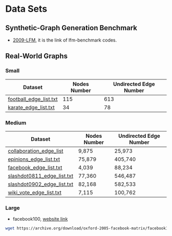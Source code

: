 # Data Sets
## Synthetic-Graph Generation Benchmark
- [2009-LFM](2009-LFM-Benchmark), it is the link of lfm-benchmark codes.

## Real-World Graphs
### Small

Dataset | Nodes Number | Undirected Edge Number 
--- | --- | --- 
[football_edge_list.txt](Datasets/football_edge_list.txt) | 115 | 613
[karate_edge_list.txt](Datasets/karate_edge_list.txt) | 34 | 78

### Medium

Dataset |  Nodes Number | Undirected Edge Number
--- | ---  | ---
[collaboration_edge_list](Datasets/collaboration_edge_list.txt)  | 9,875 | 25,973
[epinions_edge_list.txt](Datasets/epinions_edge_list.txt)  | 75,879 | 405,740
[facebook_edge_list.txt](Datasets/facebook_edge_list.txt)  | 4,039 | 88,234
[slashdot0811_edge_list.txt](Datasets/slashdot0811_edge_list.txt)  | 77,360 | 546,487
[slashdot0902_edge_list.txt](Datasets/slashdot0902_edge_list.txt)  | 82,168 | 582,533
[wiki_vote_edge_list.txt](Datasets/wiki_vote_edge_list.txt)  | 7,115 | 100,762

### Large

- facebook100, [website link](https://archive.org/details/oxford-2005-facebook-matrix)

```zsh
wget https://archive.org/download/oxford-2005-facebook-matrix/facebook100.zip
```
